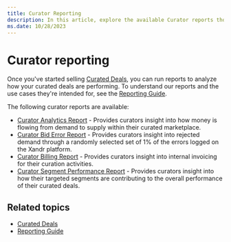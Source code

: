 ```yaml
---
title: Curator Reporting
description: In this article, explore the available Curator reports thoroughly.
ms.date: 10/28/2023
---
```


# Curator reporting

Once you've started selling [Curated Deals](curated-deals.md), you can run reports to analyze how your curated deals are performing. To understand our reports and the use cases they're intended for, see the [Reporting Guide](reporting-guide.md).

The following curator reports are available:

- [Curator Analytics Report](curator-analytics-report.md) - Provides curators insight into how money is flowing from demand to supply within their curated marketplace.
- [Curator Bid Error Report](curator-bid-error-report.md) - Provides curators insight into rejected demand through a randomly selected set of 1% of the errors logged on the Xandr platform.
- [Curator Billing Report](curator-billing-report.md) - Provides curators insight into internal invoicing for their curation activities.
- [Curator Segment Performance Report](curator-segment-performance-report.md) - Provides curators insight into how their targeted segments are contributing to the overall performance of their curated deals.

## Related topics

- [Curated Deals](curated-deals.md)
- [Reporting Guide](reporting-guide.md)
